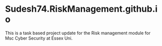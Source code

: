 # Sudesh74.RiskManagement.github.io
This is a task based project update for the Risk management module for Msc Cyber Security at Essex Uni.
